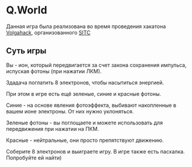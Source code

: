 # Q.World

Данная игра была реализована во время проведения хакатона [Volgahack](https://sitc.community/11-volgahack-ii), 
организованного [SITC](https://sitc.community) 

## Суть игры

Вы - ион, который передвигается за счет закона сохранения импульса, испуская фотоны (при нажатии ЛКМ).

Здадача поглатить 8 электронов, чтобы насытиться энергией.

При этом в игре есть ещё зеленые, синие и красные фотоны. 

Синие - на основе явления фотоэффекта, выбивают накопленные в вашем ионе электроны. От них нужно уклоняться.

Зеленые фотоны - вы поглощаете и можете использовать для передвижения при нажатии на ПКМ.

Красные - нейтральные, они просто препятствуют движению.


Соберите 8 электронов и выиграете игру.
В игре также есть пасхалка. Попробуйте ей найти)
